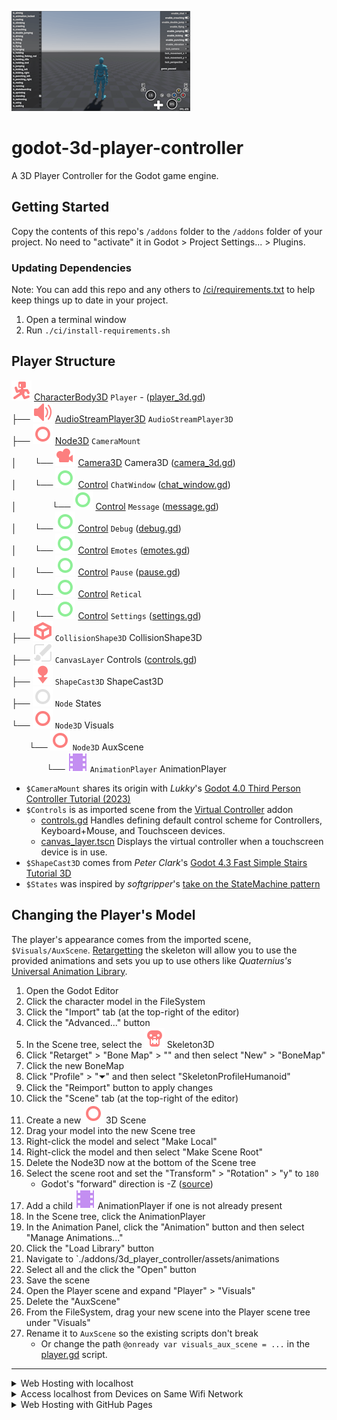 ![Thumbnail](/ci/thumbnail.png)

# godot-3d-player-controller
A 3D Player Controller for the Godot game engine.

## Getting Started
Copy the contents of this repo's `/addons` folder to the `/addons` folder of your project. No need to "activate" it in Godot > Project Settings... > Plugins.

### Updating Dependencies
Note: You can add this repo and any others to [/ci/requirements.txt](/ci/requirements.txt) to help keep things up to date in your project.
1. Open a terminal window
1. Run `./ci/install-requirements.sh`

## Player Structure
![CharacterBody3D](https://raw.githubusercontent.com/godotengine/godot/refs/heads/master/editor/icons/CharacterBody3D.svg)
[CharacterBody3D](https://docs.godotengine.org/en/stable/classes/class_characterbody3d.html) `Player` - ([player_3d.gd](/addons/3d_player_controller/player_3d.gd))<br/>
├── ![AudioStreamPlayer3D](https://raw.githubusercontent.com/godotengine/godot/refs/heads/master/editor/icons/AudioStreamPlayer3D.svg)
	[AudioStreamPlayer3D](https://docs.godotengine.org/en/stable/classes/class_audiostreamplayer3d.html) `AudioStreamPlayer3D`<br/>
├── ![Node3D](https://raw.githubusercontent.com/godotengine/godot/refs/heads/master/editor/icons/Node3D.svg)
	[Node3D](https://docs.godotengine.org/en/stable/classes/class_node.html) `CameraMount`<br/>
│  └── ![Camera3D](https://raw.githubusercontent.com/godotengine/godot/refs/heads/master/editor/icons/Camera3D.svg)
		[Camera3D]() Camera3D (<a href="/addons/3d_player_controller/camera_3d.gd">camera_3d.gd</a>)<br/>
│  └── ![Control](https://raw.githubusercontent.com/godotengine/godot/refs/heads/master/editor/icons/Control.svg)
		[Control](https://docs.godotengine.org/en/stable/classes/class_control.html) `ChatWindow` (<a href="/addons/3d_player_controller/chat_window.gd">chat_window.gd</a>)<br/>
│    └── ![Control](https://raw.githubusercontent.com/godotengine/godot/refs/heads/master/editor/icons/Control.svg)
			[Control](https://docs.godotengine.org/en/stable/classes/class_control.html) `Message` (<a href="/addons/3d_player_controller/message.gd">message.gd</a>)<br/>
│  └── ![Control](https://raw.githubusercontent.com/godotengine/godot/refs/heads/master/editor/icons/Control.svg)
		[Control](https://docs.godotengine.org/en/stable/classes/class_control.html) `Debug` (<a href="/addons/3d_player_controller/debug.gd">debug.gd</a>)<br/>
│  └── ![Control](https://raw.githubusercontent.com/godotengine/godot/refs/heads/master/editor/icons/Control.svg)
		[Control](https://docs.godotengine.org/en/stable/classes/class_control.html) `Emotes` (<a href="/addons/3d_player_controller/emotes.gd">emotes.gd</a>)<br/>
│  └── ![Control](https://raw.githubusercontent.com/godotengine/godot/refs/heads/master/editor/icons/Control.svg)
		[Control](https://docs.godotengine.org/en/stable/classes/class_control.html) `Pause` (<a href="/addons/3d_player_controller/pause.gd">pause.gd</a>)<br/>
│  └── ![Control](https://raw.githubusercontent.com/godotengine/godot/refs/heads/master/editor/icons/Control.svg)
		[Control](https://docs.godotengine.org/en/stable/classes/class_control.html) `Retical`</br>
│  └── ![Control](https://raw.githubusercontent.com/godotengine/godot/refs/heads/master/editor/icons/Control.svg)
		[Control](https://docs.godotengine.org/en/stable/classes/class_control.html) `Settings` (<a href="/addons/3d_player_controller/settings.gd">settings.gd</a>)<br/>
├── ![CollisionShape3D](https://raw.githubusercontent.com/godotengine/godot/refs/heads/master/editor/icons/CollisionShape3D.svg)
	`CollisionShape3D` CollisionShape3D<br/>
├── ![CanvasLayer](https://raw.githubusercontent.com/godotengine/godot/refs/heads/master/editor/icons/CanvasLayer.svg)
	`CanvasLayer` Controls (<a href="/addons/virtual_controller/scripts/controls.gd">controls.gd</a>)<br/>
├── ![ShapeCast3D](https://raw.githubusercontent.com/godotengine/godot/refs/heads/master/editor/icons/ShapeCast3D.svg)
	`ShapeCast3D` ShapeCast3D<br/>
├── ![Node](https://raw.githubusercontent.com/godotengine/godot/refs/heads/master/editor/icons/Node.svg)
	`Node` States<br/>
└── ![Node3D](https://raw.githubusercontent.com/godotengine/godot/refs/heads/master/editor/icons/Node3D.svg)
	`Node3D` Visuals<br/>
  └── ![Node3D](https://raw.githubusercontent.com/godotengine/godot/refs/heads/master/editor/icons/Node3D.svg)
		`Node3D` AuxScene<br/>
    └── ![AnimationPlayer](https://raw.githubusercontent.com/godotengine/godot/refs/heads/master/editor/icons/AnimationPlayer.svg)
		`AnimationPlayer` AnimationPlayer<br/>

- `$CameraMount` shares its origin with _Lukky_'s [Godot 4.0 Third Person Controller Tutorial (2023)](https://www.youtube.com/watch?v=EP5AYllgHy8)
- `$Controls` is as imported scene from the [Virtual Controller](https://github.com/kirbycope/godot-virtual-controller) addon
	- [controls.gd](/addons/virtual_controller/scripts/controls.gd) Handles defining default control scheme for Controllers, Keyboard+Mouse, and Touchsceen devices.
	- [canvas_layer.tscn](/addons/virtual_controller/scenes/canvas_layer.tscn) Displays the virtual controller when a touchscreen device is in use.
- `$ShapeCast3D` comes from _Peter Clark_'s [Godot 4.3 Fast Simple Stairs Tutorial 3D](https://www.youtube.com/watch?v=38BN96kQANc)
- `$States` was inspired by _softgripper_'s [take on the StateMachine pattern](https://www.reddit.com/r/godot/comments/1hg0c7g/my_take_on_the_statemachine_pattern/)

## Changing the Player's Model
The player's appearance comes from the imported scene, `$Visuals/AuxScene`. [Retargetting](https://docs.godotengine.org/en/stable/tutorials/assets_pipeline/retargeting_3d_skeletons.html) the skeleton will allow you to use the provided animations and sets you up to use others like _Quaternius's_ [Universal Animation Library](https://quaternius.com/packs/universalanimationlibrary.html).
1. Open the Godot Editor
1. Click the character model in the FileSystem
1. Click the "Import" tab (at the top-right of the editor)
1. Click the "Advanced..." button
1. In the Scene tree, select the ![Skeleton3D](https://raw.githubusercontent.com/godotengine/godot/refs/heads/master/editor/icons/Skeleton3D.svg) Skeleton3D
1. Click "Retarget" > "Bone Map" > "<empty>" and then select "New" > "BoneMap"
1. Click the new BoneMap
1. Click "Profile" > "⏷" and then select "SkeletonProfileHumanoid"
1. Click the "Reimport" button to apply changes
1. Click the "Scene" tab (at the top-right of the editor)
1. Create a new ![Node3D](https://raw.githubusercontent.com/godotengine/godot/refs/heads/master/editor/icons/Node3D.svg) 3D Scene
1. Drag your model into the new Scene tree
1. Right-click the model and select "Make Local"
1. Right-click the model and then select "Make Scene Root"
1. Delete the Node3D now at the bottom of the Scene tree
1. Select the scene root and set the "Transform" > "Rotation" > "y" to `180`
	- Godot's "forward" direction is -Z ([source](https://docs.godotengine.org/en/stable/tutorials/3d/introduction_to_3d.html#coordinate-system))
1. Add a child ![AnimationPlayer](https://raw.githubusercontent.com/godotengine/godot/refs/heads/master/editor/icons/AnimationPlayer.svg) AnimationPlayer if one is not already present
1. In the Scene tree, click the AnimationPlayer
1. In the Animation Panel, click the "Animation" button and then select "Manage Animations..."
1. Click the "Load Library" button
1. Navigate to `./addons/3d_player_controller/assets/animations
1. Select all and the click the "Open" button
1. Save the scene
1. Open the Player scene and expand "Player" > "Visuals"
1. Delete the "AuxScene"
1. From the FileSystem, drag your new scene into the Player scene tree under "Visuals"
1. Rename it to `AuxScene` so the existing scripts don't break
	- Or change the path `@onready var visuals_aux_scene = ...` in the [player.gd](/addons/3d_player_controller/player_3d.gd) script.

----

<details>
<summary>Web Hosting with localhost</summary>

### Install and Enable Live Server
[Live Server](https://marketplace.visualstudio.com/items?itemName=ritwickdey.LiveServer) allows you to host web pages, locally, from VSCode.

### Running/Hosting the App Locally
1. In VSCode's Explorer right-click on [docs/index.html](docs/index.html) and select "Open with Live Server"
1. Then you visit [https://127.0.0.1:5500/docs/index.html](https://127.0.0.1:5500/docs/index.html)
1. To get your "Host Local IP Address", use terminal to run:
	- [Windows] `ipconfig`
	- [MacOS] `ipconfig getifaddr en0`
1. On a device connected to the same wifi as the host, navigate to `https://{host.local.ip.address}:5500/docs/index.html`
	- Replace `{host.local.ip.address}` with your "Host Local IP Address" from earlier

</details>

<details>
<summary>Access localhost from Devices on Same Wifi Network</summary>

### Generate HTTPS Certificate
"Secure Context - Check web server configuration (use HTTPS)" The following features required to run Godot projects on the Web. Do the following to setup
1. Download and install the [ssl binary](https://wiki.openssl.org/index.php/Binaries)
	- [Windows] Use [OpenSSL for Windows](https://slproweb.com/products/Win32OpenSSL.html)
	- [MacOS] Use [Homebrew](https://brew.sh/) by running, `brew install openssl@3`
1. Confirm installation by running `openssl -v` in cmd/terminal
1. Open the root folder using [VS Code](https://code.visualstudio.com/)
	- If you use GitHub Desktop, select the "Open in Visual Studio" button
1. Open the [integrated terminal](https://code.visualstudio.com/docs/editor/integrated-terminal)
1. Run `openssl genrsa -aes256 -out localhost.key 2048`
	- You will be prompted for a "PEM pass phrase", remember this for the next step
	- `godot`
1. Run `openssl req -days 3650 -new -newkey rsa:2048 -key localhost.key -x509 -out localhost.pem`
	- You will be prompted for the "PEM pass phrase"
	- Fill out the rest of the information as the prompts request
		- "Country Name (2 letter code) [AU]:"`US`
		- "State or Province Name (full name) [Some-State]:"`WA`
		- "Locality Name (eg, city) []:"`Seattle`
		- "Organization Name (eg, company) [Internet Widgits Pty Ltd]:"`Timothy Cope`
		- "Organizational Unit Name (eg, section) []:"`Development`
		- "Common Name (e.g. server FQDN or YOUR name) []:"`localhost`
		- "Email Address []:"`kirbycope@gmail.com`
1. Open/Create `.vscode/settings.json` in the root of your project
1. Copy+paste the following:
	```
	{
		"liveServer.settings.root": "/",
		"liveServer.settings.https": {
			"enable": true,
			"cert": "{path/to/your/}localhost.pem",
			"key": "{path/to/your/}localhost.key",
			"passphrase": "{PEM pass phrase}"
		}
	}
	```
	- Replace `{PEM pass phrase}` with your "PEM pass phrase" from earlier
1. Restart VSCode (or the terminal, at least)

</details>

<details>
<summary>Web Hosting with GitHub Pages</summary>

### Set Up GitHub Pages
Note: This only needs to be done once.
1. Go to the "Settings" tab of the repo
1. Select "Pages" from left-nav
1. Select `main` branch and `/docs` directory, then select "Save"
	- A GitHub Action will deploy your website
1. On the main page of the GitHub repo, click the gear icon next to "About"
1. Select "Use your GitHub Pages website", then select "Save changes"

</details>
